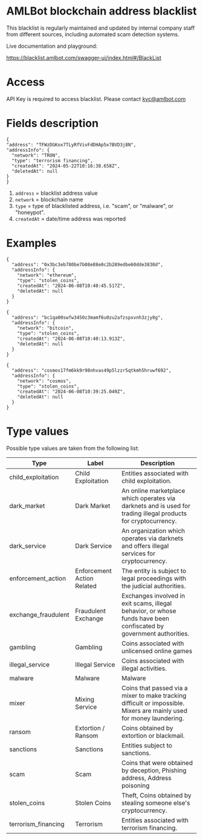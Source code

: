 # AMLBot blockchain address blacklist

This blacklist is regularly maintained and updated by internal company staff from different sources, including automated scam detection systems. 

Live documentation and playground:

https://blacklist.amlbot.com/swagger-ui/index.html#/BlackList

# Access
API Key is required to access blacklist. Please contact kyc@amlbot.com

# Fields description
  ```
{
  "address": "TFWzDGKox7TLyRfVivFdDHAp5x7BVD3j8N",
  "addressInfo": {
    "network": "TRON",
    "type": "terrorism financing",
    "createdAt": "2024-05-22T10:16:38.658Z",
    "deletedAt": null
  }
}
```

1. ```address``` = blacklist address value
2. ```network``` = blockchain name
3. ```type``` = type of blacklisted address, i.e. "scam", or "malware", or "honeypot".
4. ```createdAt``` = date/time address was reported

# Examples
```
{
  "address": "0x3bc3eb780be7b08e88e0c2b289edbe60dde3830d",
  "addressInfo": {
    "network": "ethereum",
    "type": "stolen_coins",
    "createdAt": "2024-06-08T10:40:45.517Z",
    "deletedAt": null
  }
}
```

``` 
{
  "address": "bc1qa00swfw3450z3mamf6u0zu2afzspxvnh3zjy8g",
  "addressInfo": {
    "network": "bitcoin",
    "type": "stolen_coins",
    "createdAt": "2024-06-08T10:40:13.913Z",
    "deletedAt": null
  }
}
```

``` 
{
  "address": "cosmos17fm6kk9r98nhvas49p5lzzr5qtkmh5hruwf692",
  "addressInfo": {
    "network": "cosmos",
    "type": "stolen_coins",
    "createdAt": "2024-06-08T10:39:25.049Z",
    "deletedAt": null
  }
}
```

# Type values

Possible type values are taken from the following list: 

| Type                    | Label                     | Description                                                                                   |
|-------------------------|---------------------------|-----------------------------------------------------------------------------------------------|
| child_exploitation      | Child Exploitation        | Entities associated with child exploitation.                                                  |
| dark_market             | Dark Market               | An online marketplace which operates via darknets and is used for trading illegal products for cryptocurrency. |
| dark_service            | Dark Service              | An organization which operates via darknets and offers illegal services for cryptocurrency.    |
| enforcement_action      | Enforcement Action Related| The entity is subject to legal proceedings with the judicial authorities.                     |
| exchange_fraudulent     | Fraudulent Exchange       | Exchanges involved in exit scams, illegal behavior, or whose funds have been confiscated by government authorities. |
| gambling                | Gambling                  | Coins associated with unlicensed online games                                                 |
| illegal_service         | Illegal Service           | Coins associated with illegal activities.                                                     |
| malware                 | Malware                   | Malware                                                                                       |
| mixer                   | Mixing Service            | Coins that passed via a mixer to make tracking difficult or impossible. Mixers are mainly used for money laundering. |
| ransom                  | Extortion / Ransom        | Coins obtained by extortion or blackmail.                                                     |
| sanctions               | Sanctions                 | Entities subject to sanctions.                                                                |
| scam                    | Scam                      | Coins that were obtained by deception, Phishing address, Address poisoning                    |
| stolen_coins            | Stolen Coins              | Theft, Coins obtained by stealing someone else's cryptocurrency.                              |
| terrorism_financing     | Terrorism                 | Entities associated with terrorism financing.                                                 |

